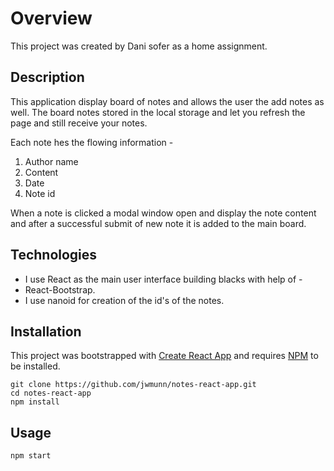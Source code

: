 # Overview

This project was created by Dani sofer as a home assignment.

## Description
This application display board of notes and allows the user the add notes as well. 
The board notes stored in the local storage and let you refresh the page and still receive your notes.

Each note hes the flowing information -
1. Author name
2. Content
3. Date
4. Note id 

When a note is clicked a modal window open and display the note content and after a successful submit of new note it is added to the main board.

## Technologies
* I use React as the main user interface building blacks with help of -
*  React-Bootstrap.
* I use nanoid for creation of the id's of the notes. 

## Installation
This project was bootstrapped with [Create React App](https://github.com/facebookincubator/create-react-app)
and requires [NPM](https://docs.npmjs.com/) to be installed.

    git clone https://github.com/jwmunn/notes-react-app.git
    cd notes-react-app
    npm install

## Usage
    npm start